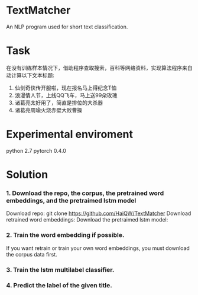 # TextMatcher
An NLP program used for short text classification.

# Task 
在没有训练样本情况下，借助程序查取搜索，百科等网络资料，实现算法程序来自动计算以下文本标题:

1. 仙剑奇侠传开服啦，现在报名马上得纪念T恤
2. 浪漫情人节，上线QQ飞车，马上送99朵玫瑰
3. 诸葛亮太好用了，简直是排位的大杀器
4. 诸葛亮周瑜火烧赤壁大败曹操

# Experimental enviroment
  python 2.7
  pytorch 0.4.0

# Solution

### 1. Download the repo, the corpus, the pretrained word embeddings, and the pretraimed lstm model

  Download repo: git clone https://github.com/HaiQW/TextMatcher
  Download retrained word embeddings:
  Download the pretraimed lstm model:

### 2. Train the word embedding if possible.

  If you want retrain or train your own word embeddings, you must download the corpus data first.

### 3. Train the lstm multilabel classifier.

### 4. Predict the label of the given title.



